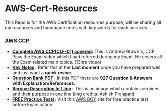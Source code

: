 # AWS-Cert-Resources
This Repo is for the AWS Certification resources purpose, will be sharing all my resources and handmade notes with key words for each services.

### [AWS CCP](https://github.com/krunalijain/AWS-Cert-Resources/tree/main/AWS%20CCP)
- **[Complete AWS CCP(CLF-01) covered](https://youtu.be/SOTamWNgDKc):** This is Andrew Brown's, CCP Pass the Exam video which I had referred during my Exam. He covers all the Exam related main topics. (13hrs video)
- **[Key Notes](https://github.com/krunalijain/AWS-Cert-Resources/blob/main/AWS%20CCP/KeyNotes.md) :** Refer this at the **Last moment** once you have prepared well and just want a **quick revise**.
- **[Question Bank PDF](https://github.com/krunalijain/AWS-Cert-Resources/blob/main/AWS%20CCP/CertyIQ%20Q%26A%20CCP%20AWS.pdf) :** In this PDF there are **927 Question & Answers with Explanation/References**.
- **[Service Description In 1 line](https://github.com/krunalijain/AWS-Cert-Resources/blob/main/AWS%20CCP/Wallpaper_Cloud-_Practitioner.zip) :** This is an image which contains services and their purpose in one line (img credits: [Ashish Prajapati](https://www.linkedin.com/feed/update/urn:li:activity:7086229646815416320?utm_source=share&utm_medium=member_desktop)).
- **[FREE Practice Tests](https://www.awsboy.com/login/):** Visit this [AWS BOY](https://www.awsboy.com/login/) site for free practice test before Examination.

